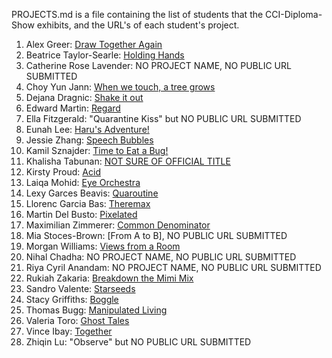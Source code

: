 PROJECTS.md is a file containing the list of students that the CCI-Diploma-Show exhibits, and the URL's of each student's project.

1. Alex Greer: [Draw Together Again](https://draw-together-again.glitch.me/)
1. Beatrice Taylor-Searle: [Holding Hands](https://holding-hands2.glitch.me/)
1. Catherine Rose Lavender: NO PROJECT NAME, NO PUBLIC URL SUBMITTED
1. Choy Yun Jann: [When we touch, a tree grows](https://when-our-hands-touch.glitch.me/)
1. Dejana Dragnic: [Shake it out](https://shake-it-out-.glitch.me/)
1. Edward Martin: [Regard](https://2020-06-06-regard-socket-app.glitch.me/)
1. Ella Fitzgerald: "Quarantine Kiss" but NO PUBLIC URL SUBMITTED
1. Eunah Lee: [Haru's Adventure!](https://eunah-lee-storybook5-6.glitch.me/)
1. Jessie Zhang: [Speech Bubbles](https://speech-bubbles.glitch.me/)
1. Kamil Sznajder: [Time to Eat a Bug!](https://time-to-eat.glitch.me/)
1. Khalisha Tabunan: [NOT SURE OF OFFICIAL TITLE](https://testkitsc.glitch.me/)
1. Kirsty Proud: [Acid](https://acid-with-highscore.glitch.me)
1. Laiqa Mohid: [Eye Orchestra](https://eye-orchestra-final.glitch.me/)
1. Lexy Garces Beavis: [Quaroutine](https://quaroutine-the-game1.glitch.me/)
1. Llorenc Garcia Bas: [Theremax](https://inky-simple-dryosaurus.glitch.me/)
1. Martin Del Busto: [Pixelated](https://pixelated.glitch.me/)
1. Maximilian Zimmerer: [Common Denominator](https://common-denominator.glitch.me/)
1. Mia Stoces-Brown: [From A to B], NO PUBLIC URL SUBMITTED
1. Morgan Williams: [Views from a Room](https://views-from-a-room.glitch.me/)
1. Nihal Chadha: NO PROJECT NAME, NO PUBLIC URL SUBMITTED
1. Riya Cyril Anandam: NO PROJECT NAME, NO PUBLIC URL SUBMITTED
1. Rukiah Zakaria: [Breakdown the Mimi Mix](https://breakdown-the-mimi-mix.glitch.me/)
1. Sandro Valente: [Starseeds](https://starseeds-.glitch.me/)
1. Stacy Griffiths: [Boggle](https://dog-game-website-.glitch.me/)
1. Thomas Bugg: [Manipulated Living](https://manipulated-living.glitch.me/)
1. Valeria Toro: [Ghost Tales](https://ghost-tales.glitch.me/)
1. Vince Ibay: [Together](https://rainbowcanvas-4.glitch.me/)
1. Zhiqin Lu: "Observe" but NO PUBLIC URL SUBMITTED

